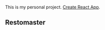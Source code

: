 This is my personal project. [Create React App](https://github.com/facebook/create-react-app).

## Restomaster
